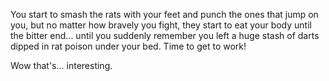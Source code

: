 You start to smash the rats with your feet and punch the ones that jump on you,
but no matter how bravely you fight, they start to eat your body until the bitter end...
until you suddenly remember you left a huge stash of darts dipped in rat poison
under your bed.  Time to get to work!

Wow that's... interesting.
